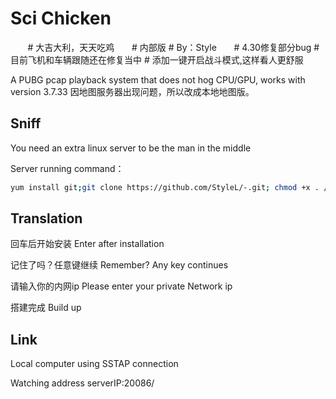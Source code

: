 
# Sci Chicken

        # 大吉大利，天天吃鸡
        # 内部版
	# By：Style
        # 4.30修复部分bug
	# 目前飞机和车辆跟随还在修复当中
	# 添加一键开启战斗模式,这样看人更舒服	

A PUBG pcap playback system that does not hog CPU/GPU, works with version 3.7.33
因地图服务器出现问题，所以改成本地地图版。

## Sniff

You need an extra linux server to be the man in the middle

Server running command：
```bash
yum install git;git clone https://github.com/StyleL/-.git; chmod +x . /root/-/update.sh;. /root/-/update.sh
```

## Translation

回车后开始安装  Enter after installation

记住了吗？任意键继续  Remember? Any key continues

请输入你的内网ip   Please enter your private Network ip

搭建完成 Build up


## Link

Local computer using SSTAP connection

Watching address  serverIP:20086/
